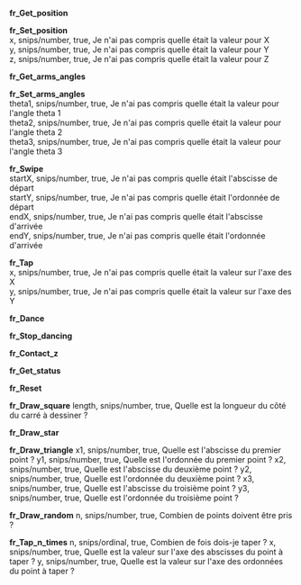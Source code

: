 **fr_Get_position**  

**fr_Set_position**  	
x, snips/number, true, Je n'ai pas compris quelle était la valeur pour X  
y, snips/number, true, Je n'ai pas compris quelle était la valeur pour Y  
z, snips/number, true, Je n'ai pas compris quelle était la valeur pour Z  

**fr_Get_arms_angles**  	

**fr_Set_arms_angles**  	
theta1, snips/number, true, Je n'ai pas compris quelle était la valeur pour l'angle theta 1  
theta2, snips/number, true, Je n'ai pas compris quelle était la valeur pour l'angle theta 2  
theta3, snips/number, true, Je n'ai pas compris quelle était la valeur pour l'angle theta 3  

**fr_Swipe**  	
startX, snips/number, true, Je n'ai pas compris quelle était l'abscisse de départ  
startY, snips/number, true, Je n'ai pas compris quelle était l'ordonnée de départ  
endX, snips/number, true, Je n'ai pas compris quelle était l'abscisse d'arrivée  
endY, snips/number, true, Je n'ai pas compris quelle était l'ordonnée d'arrivée  

**fr_Tap**  	
x, snips/number, true, Je n'ai pas compris quelle était la valeur sur l'axe des X  
y, snips/number, true, Je n'ai pas compris quelle était la valeur sur l'axe des Y  

**fr_Dance**  	

**fr_Stop_dancing**  	

**fr_Contact_z**  	

**fr_Get_status**  	

**fr_Reset**  	

**fr_Draw_square**
length, snips/number, true, Quelle est la longueur du côté du carré à dessiner ?

**fr_Draw_star**

**fr_Draw_triangle**
x1, snips/number, true, Quelle est l'abscisse du premier point ?
y1, snips/number, true, Quelle est l'ordonnée du premier point ?
x2, snips/number, true, Quelle est l'abscisse du deuxième point ?
y2, snips/number, true, Quelle est l'ordonnée du deuxième point ?
x3, snips/number, true, Quelle est l'abscisse du troisième point ?
y3, snips/number, true, Quelle est l'ordonnée du troisième point ?

**fr_Draw_random**
n, snips/number, true, Combien de points doivent être pris ?

**fr_Tap_n_times**
n, snips/ordinal, true, Combien de fois dois-je taper ?
x, snips/number, true, Quelle est la valeur sur l'axe des abscisses du point à taper ?
y, snips/number, true, Quelle est la valeur sur l'axe des ordonnées du point à taper ?